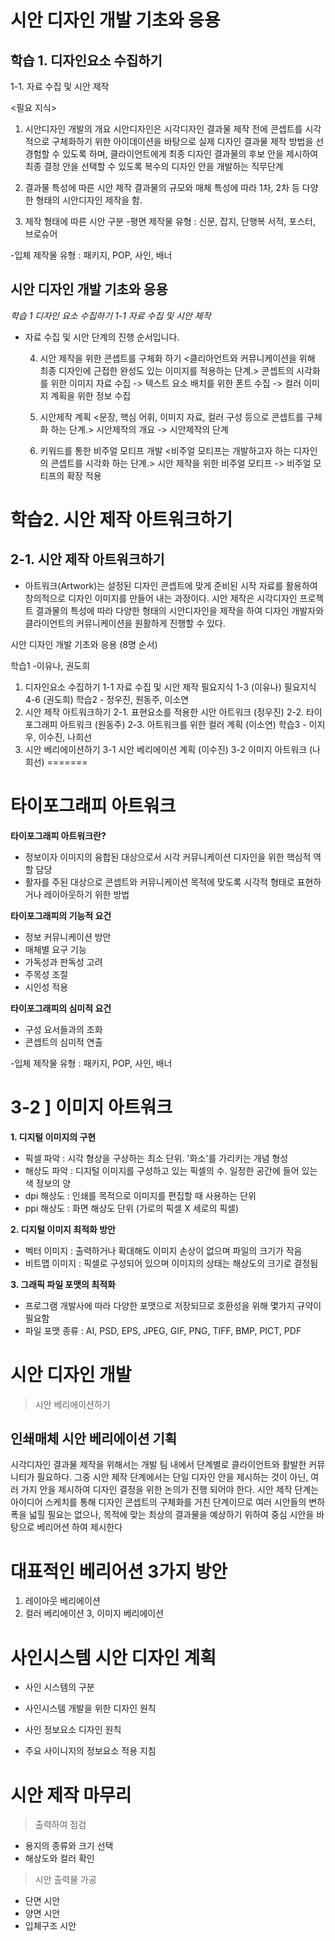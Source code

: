 
# 시안 디자인 개발 기초와 응용 #

## 학습 1. 디자인요소 수집하기
 
 1-1. 자료 수집 및 시안 제작

<필요 지식>
1) 시안디자인 개발의 개요
시안디자인은 시각디자인 결과물 제작 전에 콘셉트를 시각적으로 구체화하기 위한 아이데이션을 바탕으로 실제 디자인 결과물 제작 방법을 선 경험할 수 있도록 하며, 클라이언트에게 최종 디자인 결과물의 후보 안을 제시하여 최종 결정 안을 선택할 수 있도록 복수의 디자인 안을 개발하는 직무단계

2) 결과물 특성에 따른 시안 제작
결과물의 규모와 매체 특성에 따라 1차, 2차 등 다양한 형태의 시안디자인 제작을 함.

3) 제작 형태에 따른 시안 구분
-평면 제작물 유형 : 신문, 잡지, 단행복 서적, 포스터, 브로슈어

-입체 제작물 유형 : 패키지, POP, 사인, 배너 

## **시안 디자인 개발 기초와 응용**

*학습 1 디자인 요소 수집하기
1-1 자료 수집 및 시안 제작*

 - 자료 수집 및 시안 단계의 진행 순서입니다.

    4. 시안 제작을 위한 콘셉트를 구체화 하기
    <클리아언트와 커뮤니케이션을 위해 최종 디자인에 근접한 완성도 있는 이미지를 적용하는 단계.>
    콘셉트의 시각화를 위한 이미지 자료 수집 -> 텍스트 요소 배치를 위한 폰트 수집 -> 컬러 이미지 계획을 위한 정보 수집
    
    5. 시안제작 계획
    <문장, 핵심 어휘, 이미지 자료, 컬러 구성 등으로 콘셉트를 구체화 하는 단계.>
    시안제작의 개요 -> 시안제작의 단계
    
    6. 키워드를 통한 비주얼 모티프 개발
    <비주얼 모티프는 개발하고자 하는 디자인의 콘셉트를 시각화 하는 단계.>
    시안 제작을 위한 비주얼 모티프 -> 비주얼 모티프의 확장 적용


# 학습2. 시안 제작 아트워크하기
## 2-1. 시안 제작 아트워크하기

 - 아트워크(Artwork)는 설정된 디자인 콘셉트에 맞게 준비된 시작 자료를 활용하여 창의적으로 디자인 이미지를 만들어 내는 과정이다.
시안 제작은 시각디자인 프로젝트 결과물의 특성에 따라 다양한 형태의 시안디자인을 제작을 하여 디자인 개발자와 클라이언트의 커뮤니케이션을 원활하게 진행할 수 있다.




시안 디자인 개발 기초와 응용 (8명 순서)

학습1 -이유나, 권도희
1. 디자인요소 수집하기
1-1 자료 수집 및 시안 제작
필요지식 1-3 (이유나)
필요지식 4-6 (권도희)
학습2 - 정우진, 원동주, 이소연
2. 시안 제작 아트워크하기
2-1. 표현요소를 적용한 시안 아트워크 (정우진)
2-2. 타이포그래피 아트워크 (원동주)
2-3. 아트워크를 위한 컬러 계획 (이소연) 
학습3 - 이지우, 이수진, 나희선
3. 시안 베리에이션하기
3-1 시안 베리에이션 계획 (이수진)
3-2 이미지 아트워크 (나희선) 
=======
# 타이포그래피 아트워크

**타이포그래피 아트워크란?**
- 정보이자 이미지의 융합된 대상으로서 시각 커뮤니케이션 디자인을 위한 핵심적 역할 담당
- 활자를 주된 대상으로 콘셉트와 커뮤니케이션 목적에 맞도록 시각적 형태로 표현하거나 레이아웃하기 위한 방법


**타이포그래피의 기능적 요건**

- 정보 커뮤니케이션 방안
- 매체별 요구 기능
- 가독성과 판독성 고려
- 주목성 조절
- 시인성 적용

**타이포그래피의 심미적 요건**

- 구성 요서들과의 조화
- 콘셉트의 심미적 연출

-입체 제작물 유형 : 패키지, POP, 사인, 배너


# 3-2 ] 이미지 아트워크

**1. 디지털 이미지의 구현**
* 픽셀 파악 : 시각 형상을 구상하는 최소 단위. '화소'를 가리키는 개념 형성 
* 해상도 파악 : 디지털 이미지를 구성하고 있는 픽셀의 수. 일정한 공간에 들어 있는 색 정보의 양
* dpi 해상도 : 인쇄를 목적으로 이미지를 편집할 때 사용하는 단위
* ppi 해상도 : 화면 해상도 단위 (가로의 픽셀 X 세로의 픽셀)

**2. 디지털 이미지 최적화 방안**
* 벡터 이미지 : 출력하거나 확대해도 이미지 손상이 없으며 파일의 크기가 작음
* 비트맵 이미지 : 픽셀로 구성되어 있으며 이미지의 상태는 해상도의 크기로 결정됨

**3. 그래픽 파일 포맷의 최적화**
* 프로그램 개발사에 따라 다양한 포맷으로 저장되므로 호환성을 위해 몇가지 규약이 필요함
* 파일 포맷 종류 : AI, PSD, EPS, JPEG, GIF, PNG, TIFF, BMP, PICT, PDF

# 시안 디자인 개발

>시안 베리에이션하기

## 인쇄매체 시안 베리에이션 기획

시각디자인 결과물 제작을 위해서는 개발 팀 내에서 단계별로 클라이언트와 활발한 커뮤니티가 필요하다. 그중 시안 제작 단계에서는 단일 디자인 안을 제시하는 것이 아닌, 여러 가지 안을 제시하여 디자인 결정을 위한 논의가 진행 되어야 한다. 시안 제작 단계는 아이디어 스케치를 통해 디자인 콘셉트의 구체화를 거친 단계이므로 여러 시안들의 변하 폭을 넓힐 필요는 없으나, 목적에 맞는 최상의 결과물을 예상하기 위하여 중심 시안을 바탕으로 베리어션 하여 제시한다

# 대표적인 베리어션 3가지 방안

1. 레이아웃 베리에이션
2. 컬러 베리에이션
3, 이미지 베리에이션

# 사인시스템 시안 디자인 계획

- 사인 시스템의 구분

- 사인시스템 개발을 위한 디자인 원칙

- 사인 정보요소 디자인 원칙

- 주요 사이니지의 정보요소 적용 지침


# 시안 제작 마무리

> 출력하여 점검
- 용지의 종류와 크기 선택
- 해상도와 컬러 확인

>시안 출력물 가공

- 단면 시안
- 양면 시안
- 입체구조 시안


